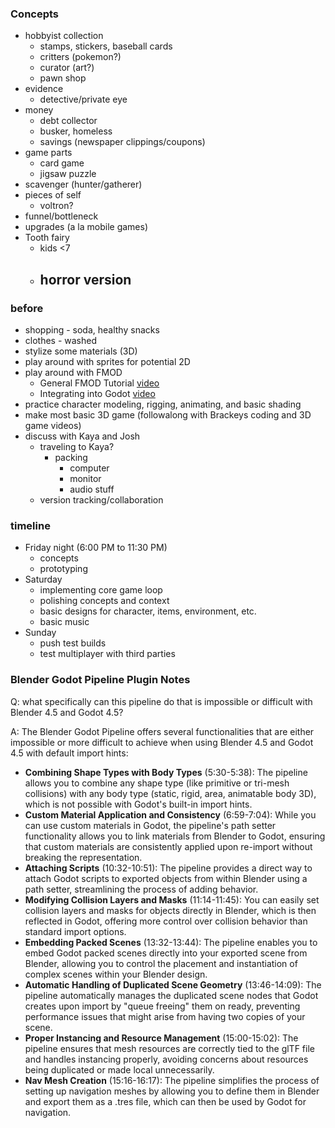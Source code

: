 ### Concepts
- hobbyist collection
	- stamps, stickers, baseball cards
	- critters (pokemon?)
	- curator (art?)
	- pawn shop
- evidence
	- detective/private eye
- money
	- debt collector
	- busker, homeless
	- savings (newspaper clippings/coupons)
- game parts
	- card game
	- jigsaw puzzle
- scavenger (hunter/gatherer)
- pieces of self
	- voltron?
- funnel/bottleneck
- upgrades (a la mobile games)
- Tooth fairy
	- kids <7
	- horror version
		- 
### before
- shopping - soda, healthy snacks
- clothes - washed
- stylize some materials (3D)
- play around with sprites for potential 2D
- play around with FMOD
	- General FMOD Tutorial [video](https://youtu.be/RfzshDQILr8)
	- Integrating into Godot [video](https://youtu.be/7kD7Q3O5P-s)
- practice character modeling, rigging, animating, and basic shading
- make most basic 3D game (followalong with Brackeys coding and 3D game videos)
- discuss with Kaya and Josh
	- traveling to Kaya?
		- packing
			- computer
			- monitor
			- audio stuff
	- version tracking/collaboration

### timeline
- Friday night (6:00 PM to 11:30 PM)
	- concepts
	- prototyping
- Saturday
	- implementing core game loop
	- polishing concepts and context
	- basic designs for character, items, environment, etc.
	- basic music
- Sunday
	- push test builds
	- test multiplayer with third parties




### Blender Godot Pipeline Plugin Notes
Q: what specifically can this pipeline do that is impossible or difficult with Blender 4.5 and Godot 4.5?

A: The Blender Godot Pipeline offers several functionalities that are either impossible or more difficult to achieve when using Blender 4.5 and Godot 4.5 with default import hints:

- **Combining Shape Types with Body Types** (5:30-5:38): The pipeline allows you to combine any shape type (like primitive or tri-mesh collisions) with any body type (static, rigid, area, animatable body 3D), which is not possible with Godot's built-in import hints.
- **Custom Material Application and Consistency** (6:59-7:04): While you can use custom materials in Godot, the pipeline's path setter functionality allows you to link materials from Blender to Godot, ensuring that custom materials are consistently applied upon re-import without breaking the representation.
- **Attaching Scripts** (10:32-10:51): The pipeline provides a direct way to attach Godot scripts to exported objects from within Blender using a path setter, streamlining the process of adding behavior.
- **Modifying Collision Layers and Masks** (11:14-11:45): You can easily set collision layers and masks for objects directly in Blender, which is then reflected in Godot, offering more control over collision behavior than standard import options.
- **Embedding Packed Scenes** (13:32-13:44): The pipeline enables you to embed Godot packed scenes directly into your exported scene from Blender, allowing you to control the placement and instantiation of complex scenes within your Blender design.
- **Automatic Handling of Duplicated Scene Geometry** (13:46-14:09): The pipeline automatically manages the duplicated scene nodes that Godot creates upon import by "queue freeing" them on ready, preventing performance issues that might arise from having two copies of your scene.
- **Proper Instancing and Resource Management** (15:00-15:02): The pipeline ensures that mesh resources are correctly tied to the glTF file and handles instancing properly, avoiding concerns about resources being duplicated or made local unnecessarily.
- **Nav Mesh Creation** (15:16-16:17): The pipeline simplifies the process of setting up navigation meshes by allowing you to define them in Blender and export them as a .tres file, which can then be used by Godot for navigation.